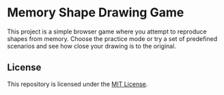 # Memory Shape Drawing Game

This project is a simple browser game where you attempt to reproduce shapes from memory. Choose the practice mode or try a set of predefined scenarios and see how close your drawing is to the original.

## License

This repository is licensed under the [MIT License](LICENSE).
